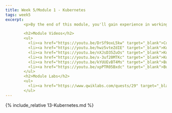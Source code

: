 ```yaml
---
title: Week 5/Module 1 - Kubernetes
tags: week5
excerpt: 
        <p>By the end of this module, you'll gain experience in working with the Kubernetes environment.</p> 

        <h2>Module Videos</h2>
        <ul>
          <li><a href="https://youtu.be/DrSf9oxL5kw" target="_blank">Containers Demo [16:31]</a></li>
          <li><a href="https://youtu.be/hwz5vteZdIE" target="_blank">Kubernetes Overview [9:16]</a></li>
          <li><a href="https://youtu.be/nXJsD35ZuOs" target="_blank">Kubernetes Quick Start Demo [9:53]</a></li>
          <li><a href="https://youtu.be/x-3uf20MTKc" target="_blank">Kubernetes Deployment Demo [17:06]</a></li>
          <li><a href="https://youtu.be/kYUUEvBT4Ms" target="_blank">Building a SlackBot with Cloud Build, Cloud Run, and Node.js Part 1 [13:20]</a></li>
          <li><a href="https://youtu.be/xpPTR05Bxdc" target="_blank">Building a SlackBot with Cloud Build, Cloud Run, and Node.js Part 2 [19:09]</a></li>
        </ul>
        <h2>Module Labs</h2>
        <ul>
          <li><a href="https://www.qwiklabs.com/quests/29" target="_blank">Qwiklabs - Kubernetes in Google Cloud Quest [25 credits]</a></li>
        </ul>
---  
```


{% include_relative 13-Kubernetes.md %}
